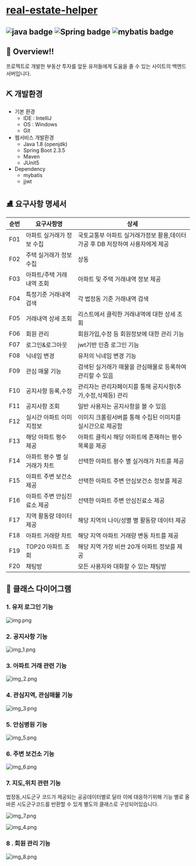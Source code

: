


# [real-estate-helper](https://github.com/jaehyunup/realestate-helper-backendServer)
![java badge](https://img.shields.io/badge/Java-1.8-green.svg)
![Spring badge](https://img.shields.io/badge/SpringBoot-2.3.5-green.svg)
![mybatis badge](https://img.shields.io/badge/mybatis-2.3.1(springbootstarter)-green.svg)
---
## 🎈 Overview!!
프로젝트로 개발한 부동산 투자를 앞둔 유저들에게 도움을 줄 수 있는 사이트의 백앤드 서버입니다.

## ⛏ 개발환경  
- 기본 환경
    - IDE : IntelliJ
    - OS : Windows
    - Git
- 웹서비스 개발환경
    - Java 1.8 (openjdk)
    - Spring Boot 2.3.5
    - Maven
    - JUnit5
- Dependency
    - mybatis
    - jjwt
    

##  ⛸ 요구사항 명세서
순번|요구사항명|상세|
---|---|---
F01|아파트 실거래가 정보 수집|국토교통부 아파트 실거래가정보 활용,데이터 가공 후 DB 저장하여 사용자에게 제공
F02|주택 실거래가 정보 수집|상동
F03|아파트/주택 거래내역 조회| 아파트 및 주택 거래내역 정보 제공
F04|특정기준 거래내역 검색|각 법정동 기준 거래내역 검색
F05|거래내역 상세 조회|리스트에서 클릭한 거래내역에 대한 상세 조회
F06|회원 관리| 회원가입,수정 등 회원정보에 대한 관리 기능
F07|로그인&로그아웃| jwt기반 인증 로그인 기능 
F08|닉네임 변경|유저의 닉네임 변경 기능
F09|관심 매물 기능|검색된 실거래가 매물을 관심매물로 등록하여 관리할 수 있음
F10|공지사항 등록,수정| 관리자는 관리자페이지를 통해 공지사항(추가,수정,삭제등) 관리
F11|공지사항 조회|일반 사용자는 공지사항을 볼 수 있음
F12|실시간 아파트 이미지정보|이미지 크롤링서버를 통해 수집된 이미지를 실시간으로 제공함
F13|해당 아파트 평수 제공|아파트 클릭시 해당 아파트에 존재하는 평수 목록을 제공
F14|아파트 평수 별 실거래가 차트 |선택한 아파트 평수 별 실거래가 차트를 제공
F15|아파트 주변 보건소 제공|선택한 아파트 주변 안심보건소 정보를 제공
F16|아파트 주변 안심진료소 제공|선택한 아파트 주변 안심진료소 제공
F17|지역 활동량 데이터 제공|해당 지역의 나이/성별 별 활동량 데이터 제공
F18|아파트 거래량 차트|해당 지역 아파트 거래량 변동 차트를 제공
F19|TOP20 아파트 조회	|해당 지역 가장 비싼 20개 아파트 정보를 제공
F20|채팅방|모든 사용자와 대화할 수 있는 채팅방

## 📠 클래스 다이어그램

### 1. 유저 로그인 기능
![img.png](img/img.png)

### 2. 공지사항 기능
![img_1.png](img/img_1.png)

### 3. 아파트 거래 관련 기능
![img_2.png](img/img_2.png)
    
### 4. 관심지역, 관심매물 기능
![img_3.png](img/img_3.png)

### 5. 안심병원 기능
![img_5.png](img/img_5.png)

### 6. 주변 보건소 기능
![img_6.png](img/img_6.png)

### 7. 지도,위치 관련 기능
법정동,시도군구 코드가 제공되는 공공데이터별로 달라 이에 대응하기위해 기능 별로 올바른 시도군구코드를 반환할 수 있게 별도의 클래스로 구성되어있습니다.


![img_7.png](img/img_7.png)

![img_4.png](img/img_4.png)

### 8 . 회원 관리 기능
![img_8.png](img/img_8.png)
